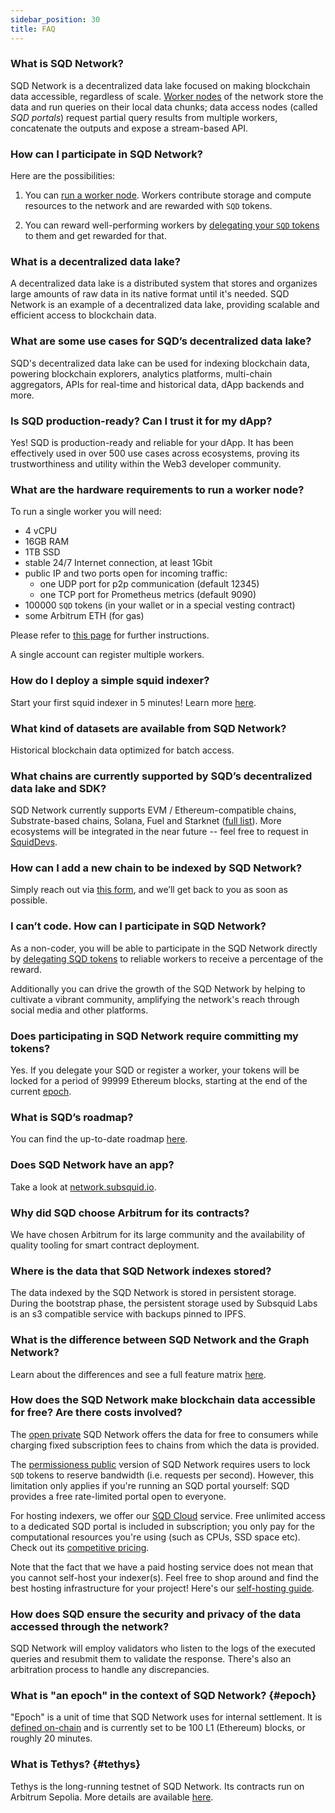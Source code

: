 ```yaml
---
sidebar_position: 30
title: FAQ
---
```


### What is SQD Network?

SQD Network is a decentralized data lake focused on making blockchain data accessible, regardless of scale. [Worker nodes](/subsquid-network/participate/worker) of the network store the data and run queries on their local data chunks; data access nodes (called _SQD portals_) request partial query results from multiple workers, concatenate the outputs and expose a stream-based API.

### How can I participate in SQD Network?

Here are the possibilities:

1. You can [run a worker node](/subsquid-network/participate/worker). Workers contribute storage and compute resources to the network and are rewarded with `SQD` tokens.

2. You can reward well-performing workers by [delegating your `SQD` tokens](/subsquid-network/participate/delegate) to them and get rewarded for that.

### What is a decentralized data lake?

A decentralized data lake is a distributed system that stores and organizes large amounts of raw data in its native format until it's needed. SQD Network is an example of a decentralized data lake, providing scalable and efficient access to blockchain data.

### What are some use cases for SQD’s decentralized data lake?

SQD's decentralized data lake can be used for indexing blockchain data, powering blockchain explorers, analytics platforms, multi-chain aggregators, APIs for real-time and historical data, dApp backends and more. 

### Is SQD production-ready? Can I trust it for my dApp? 

Yes! SQD is production-ready and reliable for your dApp. It has been effectively used in over 500 use cases across ecosystems, proving its trustworthiness and utility within the Web3 developer community.

### What are the hardware requirements to run a worker node?

To run a single worker you will need:

- 4 vCPU
- 16GB RAM
- 1TB SSD
- stable 24/7 Internet connection, at least 1Gbit
- public IP and two ports open for incoming traffic:
  + one UDP port for p2p communication (default 12345)
  + one TCP port for Prometheus metrics (default 9090)
- 100000 `SQD` tokens (in your wallet or in a special vesting contract)
- some Arbitrum ETH (for gas)

Please refer to [this page](/subsquid-network/participate/worker) for further instructions. 

A single account can register multiple workers.

### How do I deploy a simple squid indexer?

Start your first squid indexer in 5 minutes! Learn more [here](/sdk/how-to-start/squid-development/#templates).

### What kind of datasets are available from SQD Network?

Historical blockchain data optimized for batch access.

### What chains are currently supported by SQD’s decentralized data lake and SDK?

SQD Network currently supports EVM / Ethereum-compatible chains, Substrate-based chains, Solana, Fuel and Starknet ([full list](/subsquid-network/reference/networks)). More ecosystems will be integrated in the near future -- feel free to request in [SquidDevs](https://t.me/HydraDevs).

### How can I add a new chain to be indexed by SQD Network?

Simply reach out via [this form](https://app.deform.cc/form/3f1021b2-6b70-4850-af09-a3b610f048a4), and we’ll get back to you as soon as possible.

### I can’t code. How can I participate in SQD Network? 

As a non-coder, you will be able to participate in the SQD Network directly by [delegating SQD tokens](/subsquid-network/participate/delegate) to reliable workers to receive a percentage of the reward.

Additionally you can drive the growth of the SQD Network by helping to cultivate a vibrant community, amplifying the network's reach through social media and other platforms.

### Does participating in SQD Network require committing my tokens?

Yes. If you delegate your SQD or register a worker, your tokens will be locked for a period of 99999 Ethereum blocks, starting at the end of the current [epoch](#epoch).

### What is SQD’s roadmap?

You can find the up-to-date roadmap [here](https://www.sqd.dev/roadmap).

### Does SQD Network have an app?

Take a look at [network.subsquid.io](https://network.subsquid.io).

### Why did SQD choose Arbitrum for its contracts?

We have chosen Arbitrum for its large community and the availability of quality tooling for smart contract deployment.

### Where is the data that SQD Network indexes stored? 

The data indexed by the SQD Network is stored in persistent storage. During the bootstrap phase, the persistent storage used by Subsquid Labs is an s3 compatible service with backups pinned to IPFS.

### What is the difference between SQD Network and the Graph Network?

Learn about the differences and see a full feature matrix [here](/sdk/subsquid-vs-thegraph).

### How does the SQD Network make blockchain data accessible for free? Are there costs involved?

The [open private](/subsquid-network/overview/#open-private-network) SQD Network offers the data for free to consumers while charging fixed subscription fees to chains from which the data is provided.

The [permissioness public](/subsquid-network/overview/#permissionless-public-network) version of SQD Network requires users to lock `SQD` tokens to reserve bandwidth (i.e. requests per second). However, this limitation only applies if you're running an SQD portal yourself: SQD provides a free rate-limited portal open to everyone.

For hosting indexers, we offer our [SQD Cloud](/cloud) service. Free unlimited access to a dedicated SQD portal is included in subscription; you only pay for the computational resources you're using (such as CPUs, SSD space etc). Check out its [competitive pricing](/cloud/pricing).

Note that the fact that we have a paid hosting service does not mean that you cannot self-host your indexer(s). Feel free to shop around and find the best hosting infrastructure for your project! Here's our [self-hosting guide](/sdk/resources/self-hosting).

### How does SQD ensure the security and privacy of the data accessed through the network?

SQD Network will employ validators who listen to the logs of the executed queries and resubmit them to validate the response. There's also an arbitration process to handle any discrepancies.

### What is "an epoch" in the context of SQD Network? {#epoch}

"Epoch" is a unit of time that SQD Network uses for internal settlement. It is [defined on-chain](https://arbiscan.io/address/0x4cf58097d790b193d22ed633bf8b15c9bc4f0da7#readContract#F3) and is currently set to be 100 L1 (Ethereum) blocks, or roughly 20 minutes.

### What is Tethys? {#tethys}

Tethys is the long-running testnet of SQD Network. Its contracts run on Arbitrum Sepolia. More details are available [here](https://github.com/subsquid/subsquid-network-contracts/wiki/Tethys-testnet-announcement).
